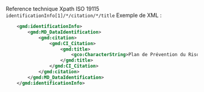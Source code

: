 Reference technique
Xpath ISO 19115	```identificationInfo[1]/*/citation/*/title```
Exemple de XML :
```xml
	<gmd:identificationInfo>
		<gmd:MD_DataIdentification>
			<gmd:citation>
				<gmd:CI_Citation>
					<gmd:title>
						<gco:CharacterString>Plan de Prévention du Risque Inondation (PPRI) de Paris</gco:CharacterString>
					</gmd:title>
				</gmd:CI_Citation>
			</gmd:citation>
		</gmd:MD_DataIdentification>
	</gmd:identificationInfo>
```
